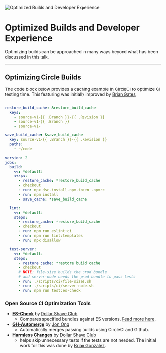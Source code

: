 ![Optimized Builds and Developer Experience](https://jeffry.in/assets/developer-ci-benefits/15-optimizations.svg)

# Optimized Builds and Developer Experience

Optimizing builds can be approached in many ways beyond what has been discussed in this talk.

----

## Optimizing Circle Builds

The code block below provides a caching example in CircleCI to optimize CI testing time. This featuring was initially improved by [Brian Gates](https://github.com/brian-gates)

```yml

restore_build_cache: &restore_build_cache
  keys:
    - source-v1-{{ .Branch }}-{{ .Revision }}
    - source-v1-{{ .Branch }}
    - source-v1-

save_build_cache: &save_build_cache
  key: source-v1-{{ .Branch }}-{{ .Revision }}
  paths:
    - ~/code

version: 2
jobs:
  build:
    <<: *defaults
    steps:
      - restore_cache: *restore_build_cache
      - checkout
      - run: npx dsc-install-npm-token .npmrc
      - run: npm install
      - save_cache: *save_build_cache

  lint:
    <<: *defaults
    steps:
      - restore_cache: *restore_build_cache
      - checkout
      - run: npm run eslint:ci
      - run: npm run lint:templates
      - run: npx disallow

  test-server:
    <<: *defaults
    steps:
      - restore_cache: *restore_build_cache
      - checkout
      # NOTE: file-size builds the prod bundle
      # and server-node needs the prod bundle to pass tests
      - run: ./scripts/ci/file-sizes.sh
      - run: ./scripts/ci/server-node.sh
      - run: npm run test:es-check

```

### Open Source CI Optimization Tools

- **[ES-Check](https://github.com/dollarshaveclub/es-check)** by [Dollar Shave Club](https://github.com/dollarshaveclub/)
  - Compares specified bundles against ES versions. [Read more here](https://engineering.dollarshaveclub.com/futuristic-javascript-and-how-to-ensure-it-doesnt-crash-browsers-today-350df0473527#7f5e).
- **[GH-Automerge](https://github.com/jonathanong/gh-automerge)** by [Jon Ong](https://github.com/jonathanong)
  - Automatically merges passing builds using CircleCI and Github.
- **[Harmless Changes](https://github.com/dollarshaveclub/harmless-changes)** by [Dollar Shave Club](https://github.com/dollarshaveclub/)
  - helps skip unnecessary tests if the tests are not needed. The initial work for this was done by [Brian Gonzalez](https://github.com/briangonzalez).
